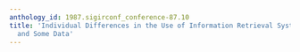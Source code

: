 ```yaml
---
anthology_id: 1987.sigirconf_conference-87.10
title: 'Individual Differences in the Use of Information Retrieval Systems: Some Issues
  and Some Data'
---
```

